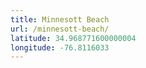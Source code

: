 ```yaml
---
title: Minnesott Beach
url: /minnesott-beach/
latitude: 34.968771600000004
longitude: -76.8116033
---
```

